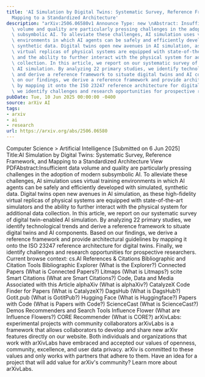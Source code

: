 ```yaml
---
title: 'AI Simulation by Digital Twins: Systematic Survey, Reference Framework, and
  Mapping to a Standardized Architecture'
description: "arXiv:2506.06580v1 Announce Type: new \nAbstract: Insufficient data\
  \ volume and quality are particularly pressing challenges in the adoption of modern\
  \ subsymbolic AI. To alleviate these challenges, AI simulation uses virtual training\
  \ environments in which AI agents can be safely and efficiently developed with simulated,\
  \ synthetic data. Digital twins open new avenues in AI simulation, as these high-fidelity\
  \ virtual replicas of physical systems are equipped with state-of-the-art simulators\
  \ and the ability to further interact with the physical system for additional data\
  \ collection. In this article, we report on our systematic survey of digital twin-enabled\
  \ AI simulation. By analyzing 22 primary studies, we identify technological trends\
  \ and derive a reference framework to situate digital twins and AI components. Based\
  \ on our findings, we derive a reference framework and provide architectural guidelines\
  \ by mapping it onto the ISO 23247 reference architecture for digital twins. Finally,\
  \ we identify challenges and research opportunities for prospective researchers."
pubDate: Tue, 10 Jun 2025 00:00:00 -0400
source: arXiv AI
tags:
- arxiv
- ai
- research
url: https://arxiv.org/abs/2506.06580
---
```


Computer Science > Artificial Intelligence
[Submitted on 6 Jun 2025]
Title:AI Simulation by Digital Twins: Systematic Survey, Reference Framework, and Mapping to a Standardized Architecture
View PDFAbstract:Insufficient data volume and quality are particularly pressing challenges in the adoption of modern subsymbolic AI. To alleviate these challenges, AI simulation uses virtual training environments in which AI agents can be safely and efficiently developed with simulated, synthetic data. Digital twins open new avenues in AI simulation, as these high-fidelity virtual replicas of physical systems are equipped with state-of-the-art simulators and the ability to further interact with the physical system for additional data collection. In this article, we report on our systematic survey of digital twin-enabled AI simulation. By analyzing 22 primary studies, we identify technological trends and derive a reference framework to situate digital twins and AI components. Based on our findings, we derive a reference framework and provide architectural guidelines by mapping it onto the ISO 23247 reference architecture for digital twins. Finally, we identify challenges and research opportunities for prospective researchers.
Current browse context:
cs.AI
References & Citations
Bibliographic and Citation Tools
Bibliographic Explorer (What is the Explorer?)
Connected Papers (What is Connected Papers?)
Litmaps (What is Litmaps?)
scite Smart Citations (What are Smart Citations?)
Code, Data and Media Associated with this Article
alphaXiv (What is alphaXiv?)
CatalyzeX Code Finder for Papers (What is CatalyzeX?)
DagsHub (What is DagsHub?)
Gotit.pub (What is GotitPub?)
Hugging Face (What is Huggingface?)
Papers with Code (What is Papers with Code?)
ScienceCast (What is ScienceCast?)
Demos
Recommenders and Search Tools
Influence Flower (What are Influence Flowers?)
CORE Recommender (What is CORE?)
arXivLabs: experimental projects with community collaborators
arXivLabs is a framework that allows collaborators to develop and share new arXiv features directly on our website.
Both individuals and organizations that work with arXivLabs have embraced and accepted our values of openness, community, excellence, and user data privacy. arXiv is committed to these values and only works with partners that adhere to them.
Have an idea for a project that will add value for arXiv's community? Learn more about arXivLabs.